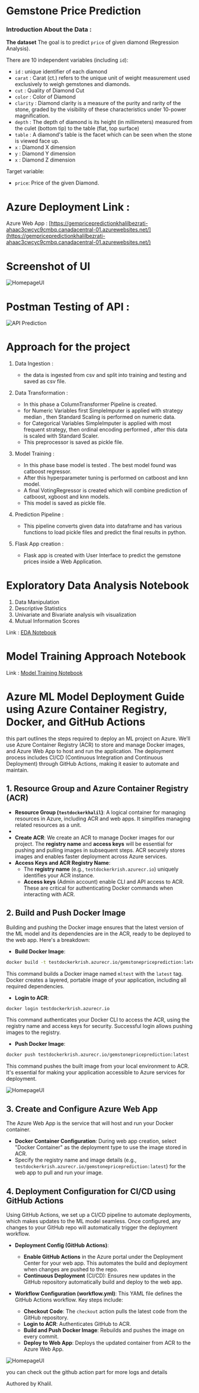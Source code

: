 # Gemstone Price Prediction 
### Introduction About the Data :
 

**The dataset** The goal is to predict `price` of given diamond (Regression Analysis).

There are 10 independent variables (including `id`):

* `id` : unique identifier of each diamond
* `carat` : Carat (ct.) refers to the unique unit of weight measurement used exclusively to weigh gemstones and diamonds.
* `cut` : Quality of Diamond Cut
* `color` : Color of Diamond
* `clarity` : Diamond clarity is a measure of the purity and rarity of the stone, graded by the visibility of these characteristics under 10-power magnification.
* `depth` : The depth of diamond is its height (in millimeters) measured from the culet (bottom tip) to the table (flat, top surface)
* `table` : A diamond's table is the facet which can be seen when the stone is viewed face up.
* `x` : Diamond X dimension
* `y` : Diamond Y dimension
* `x` : Diamond Z dimension

Target variable:
* `price`: Price of the given Diamond.



# Azure Deployment Link :

Azure Web App : [https://gempricepredictionkhalilbezrati-ahaac3cwcyc9cmbq.canadacentral-01.azurewebsites.net/](https://gempricepredictionkhalilbezrati-ahaac3cwcyc9cmbq.canadacentral-01.azurewebsites.net/)

# Screenshot of UI

![HomepageUI](./Screenshots/HomepageUI.png)


# Postman Testing of API :

![API Prediction](./Screenshots/APIPrediction.png)

# Approach for the project 

1. Data Ingestion : 
    * the data is ingested from csv and split into training and testing and saved as csv file.

2. Data Transformation : 
    * In this phase a ColumnTransformer Pipeline is created.
    * for Numeric Variables first SimpleImputer is applied with strategy median , then Standard Scaling is performed on numeric data.
    * for Categorical Variables SimpleImputer is applied with most frequent strategy, then ordinal encoding performed , after this data is scaled with Standard Scaler.
    * This preprocessor is saved as pickle file.

3. Model Training : 
    * In this phase base model is tested . The best model found was catboost regressor.
    * After this hyperparameter tuning is performed on catboost and knn model.
    * A final VotingRegressor is created which will combine prediction of catboost, xgboost and knn models.
    * This model is saved as pickle file.

4. Prediction Pipeline : 
    * This pipeline converts given data into dataframe and has various functions to load pickle files and predict the final results in python.

5. Flask App creation : 
    * Flask app is created with User Interface to predict the gemstone prices inside a Web Application.

# Exploratory Data Analysis Notebook

1. Data Manipulation
2. Descriptive Statistics
3. Univariate and Bivariate analysis wih visualization
4. Mutual Information Scores

Link : [EDA Notebook](./notebook/1_EDA_Gemstone_price.ipynb)

# Model Training Approach Notebook

Link : [Model Training Notebook](./notebook/2_Model_Training.ipynb)




# Azure ML Model Deployment Guide using Azure Container Registry, Docker, and GitHub Actions

this part outlines the steps required to deploy an ML project on Azure. We’ll use Azure Container Registry (ACR) to store and manage Docker images, and Azure Web App to host and run the application. The deployment process includes CI/CD (Continuous Integration and Continuous Deployment) through GitHub Actions, making it easier to automate and maintain.

## 1. Resource Group and Azure Container Registry (ACR)

* **Resource Group (`testdockerkhalil`)**: A logical container for managing resources in Azure, including ACR and web apps. It simplifies managing related resources as a unit.
* 
* **Create ACR**: We create an ACR to manage Docker images for our project. The **registry name** and **access keys** will be essential for pushing and pulling images in subsequent steps. ACR securely stores images and enables faster deployment across Azure services.
* **Access Keys and ACR Registry Name**:
   * The **registry name** (e.g., `testdockerkrish.azurecr.io`) uniquely identifies your ACR instance.
   * **Access keys** (Admin account) enable CLI and API access to ACR. These are critical for authenticating Docker commands when interacting with ACR.
 

## 2. Build and Push Docker Image
Building and pushing the Docker image ensures that the latest version of the ML model and its dependencies are in the ACR, ready to be deployed to the web app. Here's a breakdown:

* **Build Docker Image**:
```bash
docker build -t testdockerkrish.azurecr.io/gemstonepriceprediction:latest .
```
This command builds a Docker image named `mltest` with the `latest` tag. Docker creates a layered, portable image of your application, including all required dependencies.

* **Login to ACR**:
```bash
docker login testdockerkrish.azurecr.io
```
This command authenticates your Docker CLI to access the ACR, using the registry name and access keys for security. Successful login allows pushing images to the registry.

* **Push Docker Image**:
```bash
docker push testdockerkrish.azurecr.io/gemstonepriceprediction:latest
```
This command pushes the built image from your local environment to ACR. It's essential for making your application accessible to Azure services for deployment.


 ![HomepageUI](./Screenshots/acrdocker.png)

## 3. Create and Configure Azure Web App
The Azure Web App is the service that will host and run your Docker container.
* **Docker Container Configuration**: During web app creation, select "Docker Container" as the deployment type to use the image stored in ACR.
* Specify the registry name and image details (e.g., `testdockerkrish.azurecr.io/gemstonepriceprediction:latest`) for the web app to pull and run your image.

## 4. Deployment Configuration for CI/CD using GitHub Actions
Using GitHub Actions, we set up a CI/CD pipeline to automate deployments, which makes updates to the ML model seamless. Once configured, any changes to your GitHub repo will automatically trigger the deployment workflow.

* **Deployment Config (GitHub Actions)**:
   * **Enable GitHub Actions** in the Azure portal under the Deployment Center for your web app. This automates the build and deployment when changes are pushed to the repo.
   * **Continuous Deployment** (CI/CD): Ensures new updates in the GitHub repository automatically build and deploy to the web app.

* **Workflow Configuration (workflow.yml)**: This YAML file defines the GitHub Actions workflow. Key steps include:
   * **Checkout Code**: The `checkout` action pulls the latest code from the GitHub repository.
   * **Login to ACR**: Authenticates GitHub to ACR.
   * **Build and Push Docker Image**: Rebuilds and pushes the image on every commit.
   * **Deploy to Web App**: Deploys the updated container from ACR to the Azure Web App.

 ![HomepageUI](./Screenshots/workflow.png)

 you can check out the github action part for more logs and details


 Authored by Khalil.





